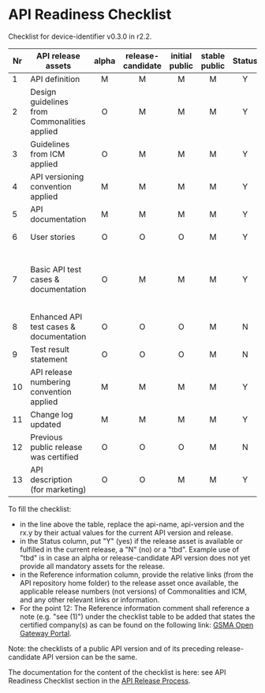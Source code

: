 # API Readiness Checklist

Checklist for device-identifier v0.3.0 in r2.2.

| Nr | API release assets  | alpha | release-candidate |  initial<br>public | stable<br> public | Status  | Reference information |
|----|----------------------------------------------|:-----:|:-----------------:|:-------:|:------:|:----:|:-------------------------------------------------------------------------------:|
|  1 | API definition                               |   M   |         M         |    M    |    M   |  Y   | [device-identifier.yaml](/code/API_definitions/device-identifier.yaml)          |
|  2 | Design guidelines from Commonalities applied |   O   |         M         |    M    |    M   |  Y   | [r3.3](https://github.com/camaraproject/Commonalities/releases/tag/r3.3)                                                                      |
|  3 | Guidelines from ICM applied                  |   O   |         M         |    M    |    M   |  Y   | [r3.3](https://github.com/camaraproject/IdentityAndConsentManagement/releases/tag/r3.3)                                                                     |
|  4 | API versioning convention applied            |   M   |         M         |    M    |    M   |  Y   |                                                                           |
|  5 | API documentation                            |   M   |         M         |    M    |    M   |  Y   | inline in YAML |
|  6 | User stories                                 |   O   |         O         |    O    |    M   |  Y   | [Device Identifier User Story.md](/documentation/API_documentation/Device%20Identifier%20User%20Story.md) |
|  7 | Basic API test cases & documentation         |   O   |         M         |    M    |    M   |  Y   | [device-identifier-retrieveIdentifier.feature](/code/Test_definitions/device-identifier-retrieveIdentifier.feature)<br>[device-identifier-retrieveType.feature](/code/Test_definitions/device-identifier-retrieveType.feature)<br>[device-identifier-retrievePPID.feature](/code/Test_definitions/device-identifier-retrievePPID.feature) |
|  8 | Enhanced API test cases & documentation      |   O   |         O         |    O    |    M   |  N   |                                                                                 |
|  9 | Test result statement                        |   O   |         O         |    O    |    M   |  N   |                                                                                 |
| 10 | API release numbering convention applied     |   M   |         M         |    M    |    M   |  Y   | r2.2                                                                            |
| 11 | Change log updated                           |   M   |         M         |    M    |    M   |  Y   | [CHANGELOG.md](/CHANGELOG.md)                                                   |
| 12 | Previous public release was certified        |   O   |         O         |    O    |    M   |  N   |                                                                                 |
| 13 | API description (for marketing)              |   O   |         O         |    M    |    M   |  Y   | [wiki link](https://lf-camaraproject.atlassian.net/wiki/x/goHWB) |

To fill the checklist:
- in the line above the table, replace the api-name, api-version and the rx.y by their actual values for the current API version and release.
- in the Status column, put "Y" (yes) if the release asset is available or fulfilled in the current release, a "N" (no) or a "tbd". Example use of "tbd" is in case an alpha or release-candidate API version does not yet provide all mandatory assets for the release.
- in the Reference information column, provide the relative links (from the API repository home folder) to the release asset once available, the applicable release numbers (not versions) of Commonalities and ICM, and any other relevant links or information.
- For the point 12: The Reference information comment shall reference a note (e.g. "see (1)") under the checklist table to be added that states the certified company(s) as can be found on the following link: [GSMA Open Gateway Portal](https://open-gateway.gsma.com/).

Note: the checklists of a public API version and of its preceding release-candidate API version can be the same.

The documentation for the content of the checklist is here: see API Readiness Checklist section in the [API Release Process](https://lf-camaraproject.atlassian.net/wiki/x/jine).
